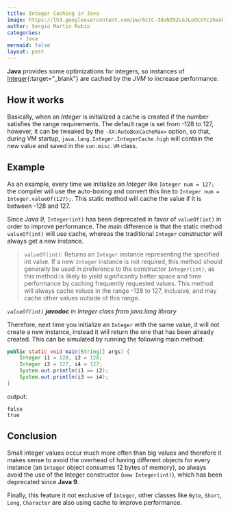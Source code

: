 ```yaml
---
title: Integer Caching in Java
image: https://lh3.googleusercontent.com/pw/ACtC-3dvNZ92LGJLoOCVYc1heok1NZwP0R3kcsEQuQR3p22VXdJ8bcIuq4HT2USKga3ltC3AERxsJ-gWriMSDDqP38j6qeeitFu6A5xMmNXZ7tAcQ59zSAf44KIlnPphPp7aWedoS2bxhqHzUla0AHav1s2x=w640-h458-no?authuser=1
author: Sergio Martin Rubio
categories:
    - Java
mermaid: false
layout: post
---
```


**Java** provides some optimizations for integers, so instances of [Integer](https://docs.oracle.com/javase/7/docs/api/java/lang/Integer.html){:target="_blank"} are cached by the _JVM_ to increase performance.

## How it works

Basically, when an _Integer_ is initialized a cache is created if the number satisfies the range requirements. The default rage is set from -128 to 127, however, it can be tweaked by the `-XX:AutoBoxCacheMax=` option, so that, during VM startup, `java.lang.Integer.IntegerCache.high` will contain the new value and saved in the `sun.misc.VM` class.

## Example

As an example, every time we initialize an _Integer_ like `Integer num = 127;` the compiler will use the auto-boxing and convert this line to `Integer num = Integer.valueOf(127);`. This static method will cache the value if it is between -128 and 127.

Since _Java 9_, `Integer(int)` has been deprecated in favor of `valueOf(int)` in order to improve performance. The main difference is that the static method `valueOf(int)` will use cache, whereas the traditional `Integer` constructor will always get a new instance.

>`valueOf(int)`: Returns an `Integer` instance representing the specified int value. If a new `Integer` instance is not required, this method should generally be used in preference to the constructor `Integer(int)`, as this method is likely to yield significantly better space and time performance by caching frequently requested values. This method will always cache values in the range -128 to 127, inclusive, and may cache other values outside of this range.

_`valueOf(int)` **javadoc** in Integer class from java.lang library_

Therefore, next time you initialize an `Integer` with the same value, it will not create a new instance, instead it will return the one that has been already created. This can be simulated by running the following main method:

```java
public static void main(String[] args) {
    Integer i1 = 128, i2 = 128;
    Integer i3 = 127, i4 = 127;
    System.out.println(i1 == i2);
    System.out.println(i3 == i4);
}
```

output:

```shell
false
true
```

## Conclusion

Small integer values occur much more often than big values and therefore it makes sense to avoid the overhead of having different objects for every instance (an `Integer` object consumes 12 bytes of memory), so always avoid the use of the Integer constructor (`new Integer(int)`), which has been deprecated since **Java 9**.

Finally, this feature it not exclusive of `Integer`, other classes like `Byte`, `Short`, `Long`, `Character` are also using cache to improve performance.
